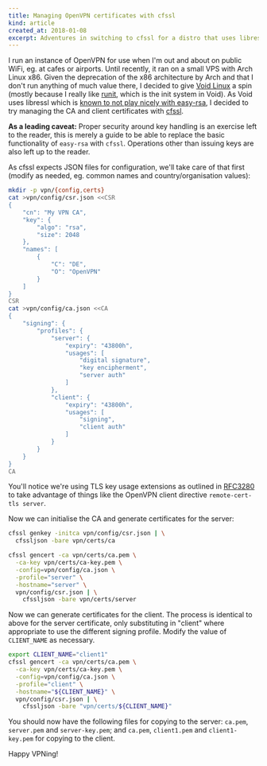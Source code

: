 ```yaml
---
title: Managing OpenVPN certificates with cfssl
kind: article
created_at: 2018-01-08
excerpt: Adventures in switching to cfssl for a distro that uses libressl (which does not play nicely with easy-rsa).
---
```


I run an instance of OpenVPN for use when I'm out and about on public WiFi, eg. at cafes or airports. Until recently, it ran on a small VPS with Arch Linux x86. Given the deprecation of the x86 architecture by Arch and that I don't run anything of much value there, I decided to give [Void Linux](http://voidlinux.eu) a spin (mostly because I really like [runit](http://smarden.org/runit/), which is the init system in Void). As Void uses libressl which is [known to not play nicely with easy-rsa](https://github.com/OpenVPN/easy-rsa/issues/76), I decided to try managing the CA and client certificates with [cfssl](https://github.com/cloudflare/cfssl).

**As a leading caveat:** Proper security around key handling is an exercise left to the reader, this is merely a guide to be able to replace the basic functionality of `easy-rsa` with `cfssl`. Operations other than issuing keys are also left up to the reader.

As cfssl expects JSON files for configuration, we'll take care of that first (modify as needed, eg. common names and country/organisation values):

```bash
mkdir -p vpn/{config,certs}
cat >vpn/config/csr.json <<CSR
{
    "cn": "My VPN CA",
    "key": {
        "algo": "rsa",
        "size": 2048
    },
    "names": [
        {
            "C": "DE",
            "O": "OpenVPN"
        }
    ]
}
CSR
cat >vpn/config/ca.json <<CA
{
    "signing": {
        "profiles": {
            "server": {
                "expiry": "43800h",
                "usages": [
                    "digital signature",
                    "key encipherment",
                    "server auth"
                ]
            },
            "client": {
                "expiry": "43800h",
                "usages": [
                    "signing",
                    "client auth"
                ]
            }
        }
    }
}
CA
```

You'll notice we're using TLS key usage extensions as outlined in [RFC3280](https://www.ietf.org/rfc/rfc3280.txt) to take advantage of things like the OpenVPN client directive `remote-cert-tls server`.

Now we can initialise the CA and generate certificates for the server:

```bash
cfssl genkey -initca vpn/config/csr.json | \
  cfssljson -bare vpn/certs/ca

cfssl gencert -ca vpn/certs/ca.pem \
  -ca-key vpn/certs/ca-key.pem \
  -config=vpn/config/ca.json \
  -profile="server" \
  -hostname="server" \
  vpn/config/csr.json | \
    cfssljson -bare vpn/certs/server
```

Now we can generate certificates for the client. The process is identical to above for the server certificate, only substituting in "client" where appropriate to use the different signing profile. Modify the value of `CLIENT_NAME` as necessary.

```bash
export CLIENT_NAME="client1"
cfssl gencert -ca vpn/certs/ca.pem \
  -ca-key vpn/certs/ca-key.pem \
  -config=vpn/config/ca.json \
  -profile="client" \
  -hostname="${CLIENT_NAME}" \
  vpn/config/csr.json | \
    cfssljson -bare "vpn/certs/${CLIENT_NAME}"
```

You should now have the following files for copying to the server: `ca.pem`, `server.pem` and `server-key.pem`; and `ca.pem`, `client1.pem` and `client1-key.pem` for copying to the client.

Happy VPNing!
